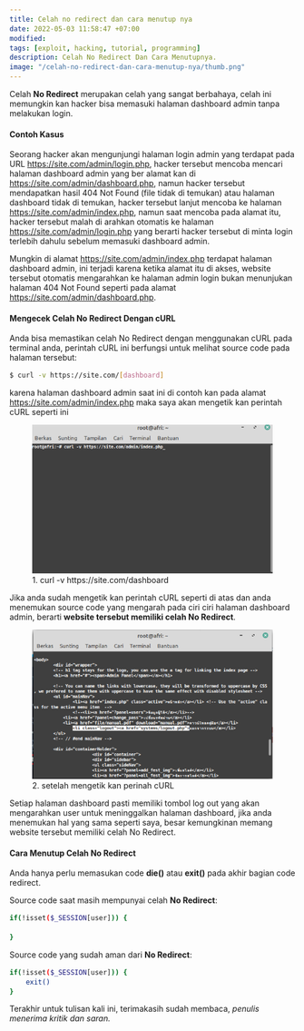 ```yaml
---
title: Celah no redirect dan cara menutup nya
date: 2022-05-03 11:58:47 +07:00
modified:
tags: [exploit, hacking, tutorial, programming]
description: Celah No Redirect Dan Cara Menutupnya.
image: "/celah-no-redirect-dan-cara-menutup-nya/thumb.png"
---
```



Celah **No Redirect** merupakan celah yang sangat berbahaya, celah ini memungkin kan hacker bisa memasuki halaman dashboard admin tanpa melakukan login.

#### Contoh Kasus
Seorang hacker akan mengunjungi halaman login admin yang terdapat pada URL <a href="#">https://site.com/admin/login.php</a>, hacker tersebut mencoba mencari halaman dashboard admin yang ber alamat kan di <a href="#">https://site.com/admin/dashboard.php</a>, namun hacker tersebut mendapatkan hasil 404 Not Found (file tidak di temukan) atau halaman dashboard tidak di temukan, hacker tersebut lanjut mencoba ke halaman <a href="#">https://site.com/admin/index.php</a>, namun saat mencoba pada alamat itu, hacker tersebut malah di arahkan otomatis ke halaman <a href="#">https://site.com/admin/login.php</a> yang berarti hacker tersebut di minta login terlebih dahulu sebelum memasuki dashboard admin.

Mungkin di alamat <a href="#">https://site.com/admin/index.php</a> terdapat halaman dashboard admin, ini terjadi karena ketika alamat itu di akses, website tersebut otomatis mengarahkan ke halaman admin login bukan menunjukan halaman 404 Not Found seperti pada alamat <a href="#">https://site.com/admin/dashboard.php</a>.

#### Mengecek Celah No Redirect Dengan cURL
Anda bisa memastikan celah No Redirect dengan menggunakan cURL pada terminal anda, perintah cURL ini berfungsi untuk melihat source code pada halaman tersebut:

```bash
$ curl -v https://site.com/[dashboard]
```

karena halaman dashboard admin saat ini di contoh kan pada alamat <a href="#">https://site.com/admin/index.php</a> maka saya akan mengetik kan perintah cURL seperti ini

<figure>
<img src="https://raw.githubusercontent.com/africode7/rtd/master/_posts/celah-no-redirect-dan-cara-menutup-nya/terminalcurl.png" alt="curl dashboard">
<figcaption>1. curl -v https://site.com/dashboard</figcaption>
</figure>

Jika anda sudah mengetik kan perintah cURL seperti di atas dan anda menemukan source code yang mengarah pada ciri ciri halaman dashboard admin, berarti **website tersebut memiliki celah No Redirect**.

<figure>
<img src="https://raw.githubusercontent.com/africode7/rtd/master/_posts/celah-no-redirect-dan-cara-menutup-nya/curl-logout.png" alt="log out source code">
<figcaption>2. setelah mengetik kan perinah cURL</figcaption>
</figure>

Setiap halaman dashboard pasti memiliki tombol log out yang akan mengarahkan user untuk meninggalkan halaman dashboard, jika anda menemukan hal yang sama seperti saya, besar kemungkinan memang website tersebut memiliki celah No Redirect.

#### Cara Menutup Celah No Redirect

Anda hanya perlu memasukan code **die()** atau **exit()** pada akhir bagian code redirect.

Source code saat masih mempunyai celah **No Redirect**:
```bash
if(!isset($_SESSION[user])) { 

}
```

Source code yang sudah aman dari **No Redirect**:
```bash
if(!isset($_SESSION[user])) { 
    exit()
}
```

Terakhir untuk tulisan kali ini, terimakasih sudah membaca, _penulis menerima kritik dan saran._
